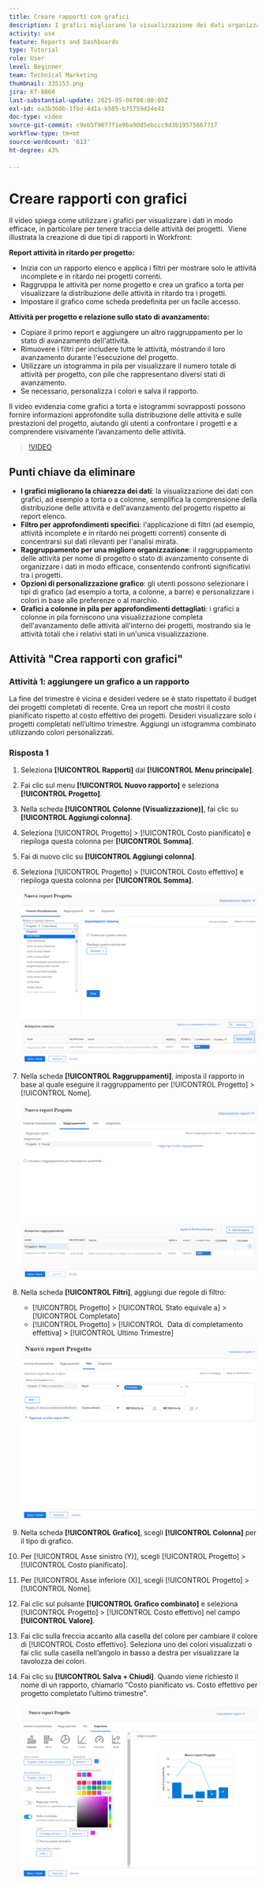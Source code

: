 ```yaml
---
title: Creare rapporti con grafici
description: I grafici migliorano la visualizzazione dei dati organizzando le informazioni sui dati tramite filtri, raggruppamenti e formati di colonna sovrapposti personalizzabili, per rendere l’analisi più chiara e fruibile.
activity: use
feature: Reports and Dashboards
type: Tutorial
role: User
level: Beginner
team: Technical Marketing
thumbnail: 335153.png
jira: KT-8860
last-substantial-update: 2025-05-06T00:00:00Z
exl-id: ea3b360b-1fbd-4d1a-b505-b75759d24e41
doc-type: video
source-git-commit: c9eb5f9077f1e9ba90d5ebccc9d3b19575667717
workflow-type: tm+mt
source-wordcount: '613'
ht-degree: 43%

---
```


# Creare rapporti con grafici

Il video spiega come utilizzare i grafici per visualizzare i dati in modo efficace, in particolare per tenere traccia delle attività dei progetti. &#x200B; Viene illustrata la creazione di due tipi di rapporti in Workfront:

**Report attività in ritardo per progetto:**

* Inizia con un rapporto elenco e applica i filtri per mostrare solo le attività incomplete e in ritardo nei progetti correnti. &#x200B;
* Raggruppa le attività per nome progetto e crea un grafico a torta per visualizzare la distribuzione delle attività in ritardo tra i progetti. &#x200B;
* Impostare il grafico come scheda predefinita per un facile accesso. &#x200B;

**Attività per progetto e relazione sullo stato di avanzamento:**

* Copiare il primo report e aggiungere un altro raggruppamento per lo stato di avanzamento dell&#39;attività.
* Rimuovere i filtri per includere tutte le attività, mostrando il loro avanzamento durante l&#39;esecuzione del progetto.
* Utilizzare un istogramma in pila per visualizzare il numero totale di attività per progetto, con pile che rappresentano diversi stati di avanzamento.
* Se necessario, personalizza i colori e salva il rapporto.

Il video evidenzia come grafici a torta e istogrammi sovrapposti possono fornire informazioni approfondite sulla distribuzione delle attività e sulle prestazioni del progetto, aiutando gli utenti a confrontare i progetti e a comprendere visivamente l’avanzamento delle attività. &#x200B;

>[!VIDEO](https://video.tv.adobe.com/v/335155/?quality=12&learn=on)

## Punti chiave da eliminare

* **I grafici migliorano la chiarezza dei dati**: la visualizzazione dei dati con grafici, ad esempio a torta o a colonne, semplifica la comprensione della distribuzione delle attività e dell&#39;avanzamento del progetto rispetto ai report elenco. &#x200B;
* **Filtro per approfondimenti specifici**: l&#39;applicazione di filtri (ad esempio, attività incomplete e in ritardo nei progetti correnti) consente di concentrarsi sui dati rilevanti per l&#39;analisi mirata. &#x200B;
* **Raggruppamento per una migliore organizzazione**: il raggruppamento delle attività per nome di progetto o stato di avanzamento consente di organizzare i dati in modo efficace, consentendo confronti significativi tra i progetti. &#x200B;
* **Opzioni di personalizzazione grafico**: gli utenti possono selezionare i tipi di grafico (ad esempio a torta, a colonne, a barre) e personalizzare i colori in base alle preferenze o al marchio. &#x200B;
* **Grafici a colonne in pila per approfondimenti dettagliati**: i grafici a colonne in pila forniscono una visualizzazione completa dell&#39;avanzamento delle attività all&#39;interno dei progetti, mostrando sia le attività totali che i relativi stati in un&#39;unica visualizzazione.


## Attività &quot;Crea rapporti con grafici&quot;

### Attività 1: aggiungere un grafico a un rapporto

La fine del trimestre è vicina e desideri vedere se è stato rispettato il budget dei progetti completati di recente. Crea un report che mostri il costo pianificato rispetto al costo effettivo dei progetti. Desideri visualizzare solo i progetti completati nell’ultimo trimestre. Aggiungi un istogramma combinato utilizzando colori personalizzati.

### Risposta 1

1. Seleziona **[!UICONTROL Rapporti]** dal **[!UICONTROL Menu principale]**.
1. Fai clic sul menu **[!UICONTROL Nuovo rapporto]** e seleziona **[!UICONTROL Progetto]**.
1. Nella scheda **[!UICONTROL Colonne (Visualizzazione)]**, fai clic su **[!UICONTROL Aggiungi colonna]**.
1. Seleziona [!UICONTROL Progetto] > [!UICONTROL Costo pianificato] e riepiloga questa colonna per **[!UICONTROL Somma]**.
1. Fai di nuovo clic su **[!UICONTROL Aggiungi colonna]**.
1. Seleziona [!UICONTROL Progetto] > [!UICONTROL Costo effettivo] e riepiloga questa colonna per **[!UICONTROL Somma]**.

   ![Immagine della schermata per aggiungere colonne a un rapporto](assets/chart-report-columns.png)

1. Nella scheda **[!UICONTROL Raggruppamenti]**, imposta il rapporto in base al quale eseguire il raggruppamento per [!UICONTROL Progetto] > [!UICONTROL Nome].

   ![Immagine della schermata per aggiungere raggruppamenti a un rapporto](assets/chart-report-groupings.png)

1. Nella scheda **[!UICONTROL Filtri]**, aggiungi due regole di filtro:

   * [!UICONTROL Progetto] > [!UICONTROL Stato equivale a] > [!UICONTROL Completato]
   * [!UICONTROL Progetto] > [!UICONTROL &#x200B; Data di completamento effettiva] > [!UICONTROL Ultimo Trimestre]

   ![Immagine della schermata per aggiungere filtri a un rapporto](assets/chart-report-filters.png)

1. Nella scheda **[!UICONTROL Grafico]**, scegli **[!UICONTROL Colonna]** per il tipo di grafico.
1. Per [!UICONTROL Asse sinistro (Y)], scegli [!UICONTROL Progetto] > [!UICONTROL Costo pianificato].
1. Per [!UICONTROL Asse inferiore (X)], scegli [!UICONTROL Progetto] > [!UICONTROL Nome].
1. Fai clic sul pulsante **[!UICONTROL Grafico combinato]** e seleziona [!UICONTROL Progetto] > [!UICONTROL Costo effettivo] nel campo **[!UICONTROL Valore]**.
1. Fai clic sulla freccia accanto alla casella del colore per cambiare il colore di [!UICONTROL Costo effettivo]. Seleziona uno dei colori visualizzati o fai clic sulla casella nell’angolo in basso a destra per visualizzare la tavolozza dei colori.
1. Fai clic su **[!UICONTROL Salva + Chiudi]**. Quando viene richiesto il nome di un rapporto, chiamarlo &quot;Costo pianificato vs. Costo effettivo per progetto completato l’ultimo trimestre&quot;.

   ![Immagine della schermata per aggiungere un grafico a un rapporto](assets/chart-report-chart.png)
